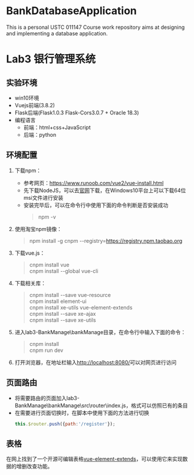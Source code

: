 # BankDatabaseApplication
This is a personal USTC 011147 Course work repository aims at designing and implementing a database application.
# Lab3 银行管理系统
## 实验环境
+ win10环境
+ Vuejs前端(3.8.2) 
+ Flask后端(Flask1.0.3 Flask-Cors3.0.7 + Oracle 18.3)
+ 编程语言
  + 前端：html+css+JavaScript
  + 后端：python

## 环境配置
1. 下载npm：
    + 参考网页：https://www.runoob.com/vue2/vue-install.html
    + 先下载NodeJS，可以去[官网](https://nodejs.org/en/download/)下载，在Windows10平台上可以下载64位msi文件进行安装
    + 安装完毕后，可以在命令行中使用下面的命令判断是否安装成功
        > npm -v

2. 使用淘宝npm镜像：
    > npm install -g cnpm --registry=https://registry.npm.taobao.org

3. 下载vue.js：
    > cnpm install vue  
    > cnpm install --global vue-cli

4. 下载相关库：
    > cnpm install --save vue-resource  
    > cnpm install element-ui   
    > cnpm install xe-utils vue-element-extends  
    > cnpm install --save xe-ajax  
    > cnpm install --save xe-utils
5. 进入lab3-BankManage\bankManage目录，在命令行中输入下面的命令：
    > cnpm install   
    > cnpm run dev

6. 打开浏览器，在地址栏输入[http://localhost:8080/](http://localhost:8080/)可以对网页进行访问


## 页面路由
+ 将需要路由的页面加入lab3-BankManage\bankManage\src\router\index.js，格式可以仿照已有的条目
+ 在需要进行页面切换时，在脚本中使用下面的方法进行切换
    ```js
    this.$router.push({path:'/register'});
    ```        

## 表格
在网上找到了一个开源可编辑表格[vue-element-extends](https://github.com/xuliangzhan/vue-element-extends)，可以使用它来实现数据的增删改查功能。